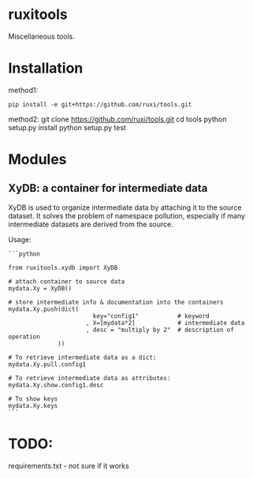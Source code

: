 # ruxitools

Miscellaneous tools.

# Installation

method1:
    
    pip install -e git+https://github.com/ruxi/tools.git
 
method2:
    git clone https://github.com/ruxi/tools.git
    cd tools
    python setup.py install
    python setup.py test
    

# Modules

## XyDB: a container for intermediate data
    
XyDB is used to organize intermediate data by attaching it to the source dataset. 
It solves the problem of namespace pollution, especially if many intermediate
datasets are derived from the source.
    
Usage:
        
    ```python

    from ruxitools.xydb import XyDB

    # attach container to source data
    mydata.Xy = XyDB()

    # store intermediate info & documentation into the containers
    mydata.Xy.push(dict(
                            key="config1"           # keyword
                          , X=[mydata*2]            # intermediate data
                          , desc = "multiply by 2"  # description of operation
                  ))

    # To retrieve intermediate data as a dict:
    mydata.Xy.pull.config1 

    # To retrieve intermediate data as attributes:
    mydata.Xy.show.config1.desc

    # To show keys
    mydata.Xy.keys
    ```

# TODO:

 requirements.txt - not sure if it works
 
